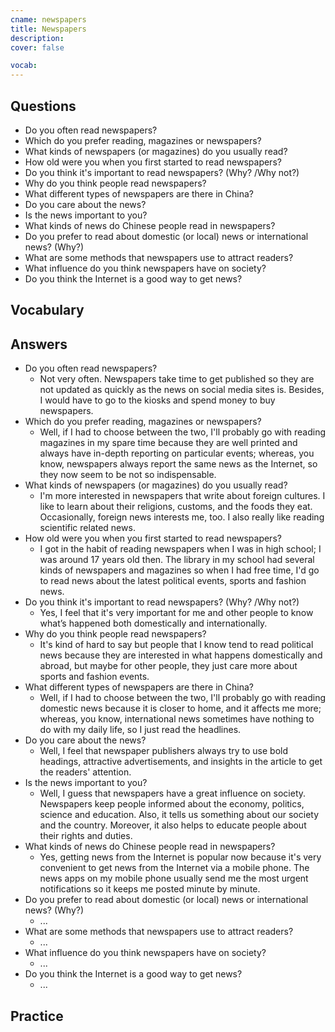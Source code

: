 ```yaml
---
cname: newspapers
title: Newspapers
description: 
cover: false

vocab:
---
```

<banner></banner>

## Questions

- Do you often read newspapers?
- Which do you prefer reading, magazines or newspapers?
- What kinds of newspapers (or magazines) do you usually read?
- How old were you when you first started to read newspapers?
- Do you think it&#39;s important to read newspapers? (Why? &#x2F;Why not?)
- Why do you think people read newspapers?
- What different types of newspapers are there in China?
- Do you care about the news?
- Is the news important to you?
- What kinds of news do Chinese people read in newspapers?
- Do you prefer to read about domestic (or local) news or international news? (Why?)
- What are some methods that newspapers use to attract readers?
- What influence do you think newspapers have on society?
- Do you think the Internet is a good way to get news?

## Vocabulary

<vocab-box></vocab-box>

## Answers

- Do you often read newspapers?
  - Not very often. Newspapers take time to get published so they are not updated as quickly as the news on social media sites is. Besides, I would have to go to the kiosks and spend money to buy newspapers.
- Which do you prefer reading, magazines or newspapers?
  - Well, if I had to choose between the two, I&#39;ll probably go with reading magazines in my spare time because they are well printed and always have in-depth reporting on particular events; whereas, you know, newspapers always report the same news as the Internet, so they now seem to be not so indispensable.
- What kinds of newspapers (or magazines) do you usually read?
  - I&#39;m more interested in newspapers that write about foreign cultures. I like to learn about their religions, customs, and the foods they eat. Occasionally, foreign news interests me, too. I also really like reading scientific related news.
- How old were you when you first started to read newspapers?
  - I got in the habit of reading newspapers when I was in high school; I was around 17 years old then. The library in my school had several kinds of newspapers and magazines so when I had free time, I&#39;d go to read news about the latest political events, sports and fashion news.
- Do you think it&#39;s important to read newspapers? (Why? &#x2F;Why not?)
  - Yes, I feel that it&#39;s very important for me and other people to know what’s happened both domestically and internationally.
- Why do you think people read newspapers?
  - It&#39;s kind of hard to say but people that I know tend to read political news because they are interested in what happens domestically and abroad, but maybe for other people, they just care more about sports and fashion events.
- What different types of newspapers are there in China?
  - Well, if I had to choose between the two, I&#39;ll probably go with reading domestic news because it is closer to home, and it affects me more; whereas, you know, international news sometimes have nothing to do with my daily life, so I just read the headlines.
- Do you care about the news?
  - Well, I feel that newspaper publishers always try to use bold headings, attractive advertisements, and insights in the article to get the readers&#39; attention.
- Is the news important to you?
  - Well, I guess that newspapers have a great influence on society. Newspapers keep people informed about the economy, politics, science and education. Also, it tells us something about our society and the country. Moreover, it also helps to educate people about their rights and duties.
- What kinds of news do Chinese people read in newspapers?
  - Yes, getting news from the Internet is popular now because it&#39;s very convenient to get news from the Internet via a mobile phone. The news apps on my mobile phone usually send me the most urgent notifications so it keeps me posted minute by minute.
- Do you prefer to read about domestic (or local) news or international news? (Why?)
  - ...
- What are some methods that newspapers use to attract readers?
  - ...
- What influence do you think newspapers have on society?
  - ...
- Do you think the Internet is a good way to get news?
  - ...

## Practice

<qrfooter></qrfooter>
